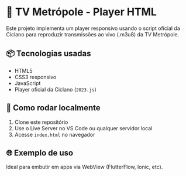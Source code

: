 # 🎥 TV Metrópole - Player HTML

Este projeto implementa um player responsivo usando o script oficial da Ciclano para reproduzir transmissões ao vivo (.m3u8) da TV Metrópole.

## 📦 Tecnologias usadas

- HTML5
- CSS3 responsivo
- JavaScript
- Player oficial da Ciclano (`2023.js`)

## 🚀 Como rodar localmente

1. Clone este repositório
2. Use o Live Server no VS Code ou qualquer servidor local
3. Acesse `index.html` no navegador

## 🌐 Exemplo de uso

Ideal para embutir em apps via WebView (FlutterFlow, Ionic, etc).

